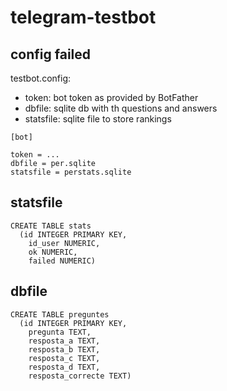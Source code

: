 # telegram-testbot

## config failed

testbot.config:

* token: bot token as provided by BotFather
* dbfile: sqlite db with th questions and answers
* statsfile: sqlite file to store rankings

```
[bot]

token = ...
dbfile = per.sqlite
statsfile = perstats.sqlite
```

## statsfile

```
CREATE TABLE stats
  (id INTEGER PRIMARY KEY,
    id_user NUMERIC,
    ok NUMERIC,
    failed NUMERIC)
```

## dbfile

```
CREATE TABLE preguntes
  (id INTEGER PRIMARY KEY,
    pregunta TEXT,
    resposta_a TEXT,
    resposta_b TEXT,
    resposta_c TEXT,
    resposta_d TEXT,
    resposta_correcte TEXT)
```
